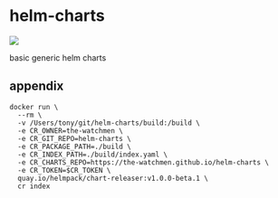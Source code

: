# helm-charts

![](https://github.com/the-watchmen/helm-charts/workflows/release/badge.svg)

basic generic helm charts

## appendix

```
docker run \
  --rm \
  -v /Users/tony/git/helm-charts/build:/build \
  -e CR_OWNER=the-watchmen \
  -e CR_GIT_REPO=helm-charts \
  -e CR_PACKAGE_PATH=./build \
  -e CR_INDEX_PATH=./build/index.yaml \
  -e CR_CHARTS_REPO=https://the-watchmen.github.io/helm-charts \
  -e CR_TOKEN=$CR_TOKEN \
  quay.io/helmpack/chart-releaser:v1.0.0-beta.1 \
  cr index
```